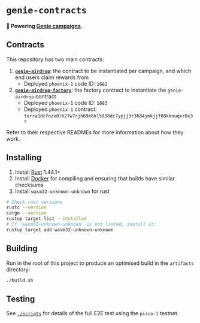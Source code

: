 # `genie-contracts`

**🧞 Powering [Genie campaigns](https://genie.coinhall.org).**

## Contracts

This repository has two main contracts:

1. [**`genie-airdrop`**](./contracts/genie-airdrop/README.md): the contract to be instantiated per campaign, and which end users claim rewards from
   - Deployed `phoenix-1` code ID: `1682`
2. [**`genie-airdrop-factory`**](./contracts/genie-airdrop-factory/README.md): the factory contract to instantiate the `genie-airdrop` contract
   - Deployed `phoenix-1` code ID: `1683`
   - Deployed `phoenix-1` contract: `terra1dcfnzx0lh27w7rjh69e6kl5838dc7yyjj3r3h84jmkjjf08kknuqxr0x3r`

Refer to their respective READMEs for more information about how they work.

## Installing

1. Install [Rust](https://www.rust-lang.org/tools/install) 1.44.1+
2. Install [Docker](https://docs.docker.com/get-docker/) for compiling and ensuring that builds have similar checksums
3. Install `wasm32-unknown-unknown` for rust

```sh
# Check rust versions
rustc --version
cargo --version
rustup target list --installed
# If `wasm32-unknown-unknown` is not listed, install it:
rustup target add wasm32-unknown-unknown
```

## Building

Run in the root of this project to produce an optimised build in the `artifacts` directory:

```sh
./build.sh
```

## Testing

See [`./scripts`](./scripts/README.md) for details of the full E2E test using the `pisco-1` testnet.
